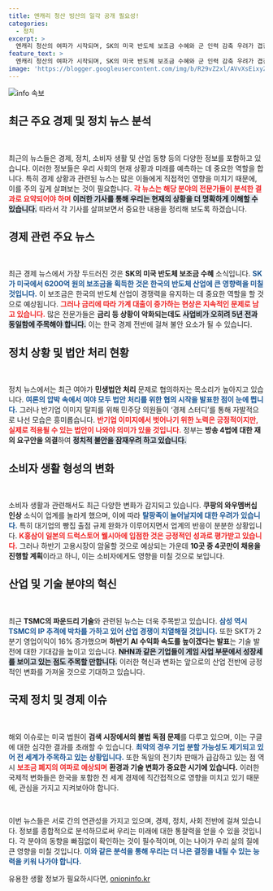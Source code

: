 ```yaml
---
title: 엔캐리 청산 빙산의 일각 공개 필요성!
categories:
  - 정치
excerpt: >
  엔캐리 청산의 여파가 시작되며, SK의 미국 반도체 보조금 수혜와 군 인력 감축 우려가 겹친다. GTX-C의 개통 연기에 따른 지역 경제 피해 전망과 저출생 문제의 심각성도 주목받고 있다. 지금 당장 클릭해 확인해보세요!
feature_text: >
  엔캐리 청산의 여파가 시작되며, SK의 미국 반도체 보조금 수혜와 군 인력 감축 우려가 겹친다. GTX-C의 개통 연기에 따른 지역 경제 피해 전망과 저출생 문제의 심각성도 주목받고 있다. 지금 당장 클릭해 확인해보세요!
image: 'https://blogger.googleusercontent.com/img/b/R29vZ2xl/AVvXsEixyZcFfHzMRdzZMjFBmAUKJYCLCGyLL1o632UiGVXcaFdKo_bkvkuCioo0uUKlGfBVcT3P84aROyZIXSBEx3Aw5nCQ3pTgDom1WDC4m8eifvWiAmWEEVb4x6G_l8C0QH225ldMjyaFvpxGEBGNO37VmDTDMHGhJPq73UglMfDca1-0aw/s1600/blogspot.png'
---
```


<p><img src="https://blogger.googleusercontent.com/img/b/R29vZ2xl/AVvXsEixyZcFfHzMRdzZMjFBmAUKJYCLCGyLL1o632UiGVXcaFdKo_bkvkuCioo0uUKlGfBVcT3P84aROyZIXSBEx3Aw5nCQ3pTgDom1WDC4m8eifvWiAmWEEVb4x6G_l8C0QH225ldMjyaFvpxGEBGNO37VmDTDMHGhJPq73UglMfDca1-0aw/s1600/blogspot.png" alt="info 속보" /></p>

<h2 data-ke-size="size26">최근 주요 경제 및 정치 뉴스 분석</h2>

<p data-ke-size="size16">&nbsp;</p>

<p data-ke-size="size16">최근의 뉴스들은 경제, 정치, 소비자 생활 및 산업 동향 등의 다양한 정보를 포함하고 있습니다. 이러한 정보들은 우리 사회의 현재 상황과 미래를 예측하는 데 중요한 역할을 합니다. 특히 경제 상황과 관련된 뉴스는 많은 이들에게 직접적인 영향을 미치기 때문에, 이를 주의 깊게 살펴보는 것이 필요합니다. <b><span style="color: #ee2323;">각 뉴스는 해당 분야의 전문가들이 분석한 결과로 요약되어야 하며</span></b> <b><span style="background-color: #21538527;">이러한 기사를 통해 우리는 현재의 상황을 더 명확하게 이해할 수 있습니다.</span></b> 따라서 각 기사를 살펴보면서 중요한 내용을 정리해 보도록 하겠습니다.</p>

<h2 data-ke-size="size26">경제 관련 주요 뉴스</h2>

<p data-ke-size="size16">&nbsp;</p>

<p data-ke-size="size16">최근 경제 뉴스에서 가장 두드러진 것은 <b>SK의 미국 반도체 보조금 수혜</b> 소식입니다. <b><span style="color: #1a5490;">SK가 미국에서 6200억 원의 보조금을 획득한 것은 한국의 반도체 산업에 큰 영향력을 미칠 것입니다.</span></b> 이 보조금은 한국의 반도체 산업이 경쟁력을 유지하는 데 중요한 역할을 할 것으로 예상됩니다. <b><span style="color: #ee2323;">그러나 금리에 따라 가계 대출이 증가하는 현상은 지속적인 문제로 남고 있습니다.</span></b> 많은 전문가들은 <b>금리 등 상황이 악화되는데도</b> <b><span style="background-color: #21538527;">사업비가 오히려 5년 전과 동일함에 주목해야 합니다.</span></b> 이는 한국 경제 전반에 걸쳐 불안 요소가 될 수 있습니다.</p>

<h2 data-ke-size="size26">정치 상황 및 법안 처리 현황</h2>

<p data-ke-size="size16">&nbsp;</p>

<p data-ke-size="size16">정치 뉴스에서는 최근 여야가 <b>민생법안 처리</b> 문제로 협의하자는 목소리가 높아지고 있습니다. <b><span style="color: #1a5490;">여론의 압박 속에서 여야 모두 법안 처리를 위한 협의 시작을 발표한 점이 눈에 띕니다.</span></b> 그러나 반기업 이미지 탈피를 위해 민주당 의원들이 ‘경제 스터디’를 통해 자발적으로 나선 모습은 흥미롭습니다. <b><span style="color: #ee2323;">반기업 이미지에서 벗어나기 위한 노력은 긍정적이지만, 실제로 적용될 수 있는 법안이 나와야 의미가 있을 것입니다.</span></b> 정부는 <b>방송 4법에 대한 재의 요구안을 의결</b>하여 <b><span style="background-color: #21538527;">정치적 불안을 잠재우려 하고 있습니다.</span></b></p>

<h2 data-ke-size="size26">소비자 생활 형성의 변화</h2>

<p data-ke-size="size16">&nbsp;</p>

<p data-ke-size="size16">소비자 생활과 관련해서도 최근 다양한 변화가 감지되고 있습니다. <b>쿠팡의 와우멤버십 인상</b> 소식이 업계를 놀라게 했으며, 이에 따라 <b><span style="color: #1a5490;">탈팡족이 늘어날지에 대한 우려가 있습니다.</span></b> 특히 대기업의 빵집 출점 규제 완화가 이루어지면서 업계의 반응이 분분한 상황입니다. <b><span style="color: #ee2323;">K홍삼이 일본의 드럭스토어 웰시아에 입점한 것은 긍정적인 성과로 평가받고 있습니다.</span></b> 그러나 하반기 고용시장이 암울할 것으로 예상되는 가운데 <b>10곳 중 4곳만이 채용을 진행할 계획</b>이라고 하니, 이는 소비자에게도 영향을 미칠 것으로 보입니다.</p>

<h2 data-ke-size="size26">산업 및 기술 분야의 혁신</h2>

<p data-ke-size="size16">&nbsp;</p>

<p data-ke-size="size16">최근 <b>TSMC의 파운드리 기술</b>와 관련된 뉴스는 더욱 주목받고 있습니다. <b><span style="color: #1a5490;">삼성 역시 TSMC의 IP 추격에 박차를 가하고 있어 산업 경쟁이 치열해질 것입니다.</span></b> 또한 SKT가 2분기 영업이익이 16% 증가했으며 <b>하반기 AI 수익화 속도를 높이겠다는 발표</b>는 기술 발전에 대한 기대감을 높이고 있습니다. <b><span style="background-color: #21538527;">NHN과 같은 기업들이 게임 사업 부문에서 성장세를 보이고 있는 점도 주목할 만합니다.</span></b> 이러한 혁신과 변화는 앞으로의 산업 전반에 긍정적인 변화를 가져올 것으로 기대하고 있습니다.</p>

<h2 data-ke-size="size26">국제 정치 및 경제 이슈</h2>

<p data-ke-size="size16">&nbsp;</p>

<p data-ke-size="size16">해외 이슈로는 미국 법원이 <b>검색 시장에서의 불법 독점 문제</b>를 다루고 있으며, 이는 구글에 대한 심각한 결과를 초래할 수 있습니다. <b><span style="color: #1a5490;">최악의 경우 기업 분할 가능성도 제기되고 있어 전 세계가 주목하고 있는 상황입니다.</span></b> 또한 독일의 전기차 판매가 급감하고 있는 점 역시 <b><span style="color: #ee2323;">보조금 폐지의 여파로 예상되며</span></b> <b>환경과 기술 변화가 중요한 시기에 있습니다.</b> 이러한 국제적 변화들은 한국을 포함한 전 세계 경제에 직간접적으로 영향을 미치고 있기 때문에, 관심을 가지고 지켜보아야 합니다.</p>

<p data-ke-size="size16">&nbsp;</p>

<p data-ke-size="size16">이번 뉴스들은 서로 간의 연관성을 가지고 있으며, 경제, 정치, 사회 전반에 걸쳐 있습니다. 정보를 종합적으로 분석하므로써 우리는 미래에 대한 통찰력을 얻을 수 있을 것입니다. 각 분야의 동향을 빠짐없이 확인하는 것이 필수적이며, 이는 나아가 우리 삶의 질에 큰 영향을 미칠 것입니다. <b><span style="color: #1a5490;">이와 같은 분석을 통해 우리는 더 나은 결정을 내릴 수 있는 능력을 키워 나가야 합니다.</span></b></p>
유용한 생활 정보가 필요하시다면, <a href="https://onioninfo.kr" rel="dofollow">onioninfo.kr</a>


